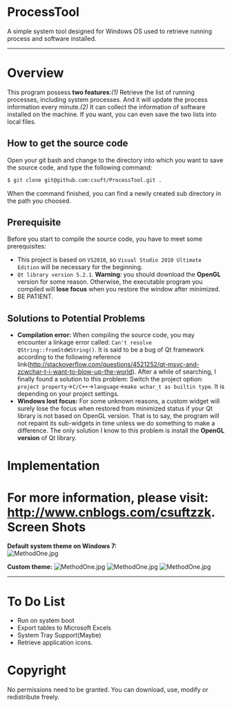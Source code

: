 ProcessTool
===========
A simple system tool designed for Windows OS used to retrieve running process and software installed. 
* * *
Overview
========
This program possess **two features**:*(1)* Retrieve the list of running processes, including system processes. And it will update the process information every minute.*(2)* It can collect the information of software installed on the machine. If you want, you can even save the two lists into local files.

How to get the source code
--------------------------
Open your git bash and change to the directory into which you want to save the source code, and type the following command:
```bash
$ git clone git@github.com:csuft/ProcessTool.git .
```
When the command finished, you can find a newly created sub directory in the path you choosed.

Prerequisite
------------
Before you start to compile the source code, you have to meet some prerequisites:  
* This project is based on ```VS2010```, so ```Visual Studio 2010 Ultimate Edition``` will be necessary for the beginning.
* ```Qt library version 5.2.1```. **Warning**: you should download the **OpenGL** version for some reason. Otherwise, the executable program you compiled will **lose focus** when you restore the window after minimized.
* BE PATIENT. 

Solutions to Potential Problems
-------------------------------
* **Compilation error:** When compiling the source code, you may encounter a linkage error called: ```Can't resolve QString::fromStdWString()```. It is said to be a bug of Qt framework according to the following reference link(http://stackoverflow.com/questions/4521252/qt-msvc-and-zcwchar-t-i-want-to-blow-up-the-world). After a while of searching, I finally found a solution to this problem: Switch the project option:  ```project property```->```C/C++```->```language```->```make wchar_t as builtin type```.  It is depending on your project settings.
* **Windows lost focus:** For some unknown reasons, a custom widget will surely lose the focus when restored from minimized status if your Qt library is not based on OpenGL version. That is to say, the program will not repaint its sub-widgets in time unless we do something to make a difference. The only solution I know to this problem is install the **OpenGL version** of Qt library.

Implementation
==============

For more information, please visit: http://www.cnblogs.com/csuftzzk.
Screen Shots
============
**Default system theme on Windows 7:**     
![MethodOne.jpg](https://github.com/csuft/ProcessTool/raw/master/screenshots/2014-03-01_063319.png "")
      

**Custom theme:** 
![MethodOne.jpg](https://github.com/csuft/ProcessTool/raw/master/screenshots/2014-03-02_031320.png "")
![MethodOne.jpg](https://github.com/csuft/ProcessTool/raw/master/screenshots/2014-03-02_031912.png "")
![MethodOne.jpg](https://github.com/csuft/ProcessTool/raw/master/screenshots/2014-03-02_031949.png "")
* * *

To Do List
==========
* Run on system boot
* Export tables to Microsoft Excels
* System Tray Support(Maybe)
* Retrieve application icons.

Copyright
=========
No permissions need to be granted. You can download, use, modify or redistribute freely.
